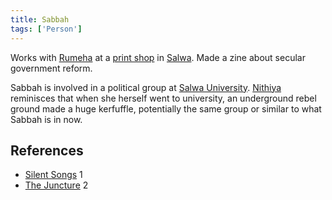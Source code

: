 ```yaml
---
title: Sabbah
tags: ['Person']
---
```

Works with [Rumeha](/_wiki/rumeha.md) at a [print shop](/_wiki/aa-xerox.md) in [Salwa](/_wiki/salwa.md). Made a zine about secular government reform.

Sabbah is involved in a political group at [Salwa University](/_wiki/salwa-university.md). [Nithiya](/_wiki/nithiya.md) reminisces that when she herself went to university, an underground rebel ground made a huge kerfuffle, potentially the same group or similar to what Sabbah is in now.

## References
- [Silent Songs](/_wiki/silent-songs.md) 1
- [The Juncture](/_wiki/the-juncture.md) 2
